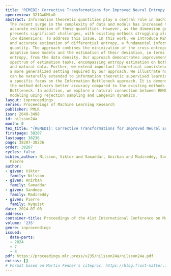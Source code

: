 ```yaml
---
title: 'REMEDI: Corrective Transformations for Improved Neural Entropy Estimation'
openreview: 321GwKMtxO
abstract: Information theoretic quantities play a central role in machine learning.
  The recent surge in the complexity of data and models has increased the demand for
  accurate estimation of these quantities. However, as the dimension grows the estimation
  presents significant challenges, with existing methods struggling already in relatively
  low dimensions. To address this issue, in this work, we introduce REMEDI for efficient
  and accurate estimation of differential entropy, a fundamental information theoretic
  quantity. The approach combines the minimization of the cross-entropy for simple,
  adaptive base models and the estimation of their deviation, in terms of the relative
  entropy, from the data density. Our approach demonstrates improvement across a broad
  spectrum of estimation tasks, encompassing entropy estimation on both synthetic
  and natural data. Further, we extend important theoretical consistency results to
  a more generalized setting required by our approach. We illustrate how the framework
  can be naturally extended to information theoretic supervised learning models, with
  a specific focus on the Information Bottleneck approach. It is demonstrated that
  the method delivers better accuracy compared to the existing methods in Information
  Bottleneck. In addition, we explore a natural connection between REMEDI and generative
  modeling using rejection sampling and Langevin dynamics.
layout: inproceedings
series: Proceedings of Machine Learning Research
publisher: PMLR
issn: 2640-3498
id: nilsson24a
month: 0
tex_title: "{REMEDI}: Corrective Transformations for Improved Neural Entropy Estimation"
firstpage: 38207
lastpage: 38236
page: 38207-38236
order: 38207
cycles: false
bibtex_author: Nilsson, Viktor and Samaddar, Anirban and Madireddy, Sandeep and Nyquist,
  Pierre
author:
- given: Viktor
  family: Nilsson
- given: Anirban
  family: Samaddar
- given: Sandeep
  family: Madireddy
- given: Pierre
  family: Nyquist
date: 2024-07-08
address:
container-title: Proceedings of the 41st International Conference on Machine Learning
volume: '235'
genre: inproceedings
issued:
  date-parts:
  - 2024
  - 7
  - 8
pdf: https://proceedings.mlr.press/v235/nilsson24a/nilsson24a.pdf
extras: []
# Format based on Martin Fenner's citeproc: https://blog.front-matter.io/posts/citeproc-yaml-for-bibliographies/
---
```

